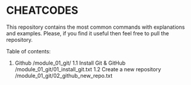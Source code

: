 # CHEATCODES
This repository contains the most common commands with explanations and examples. Please, if you find it useful then feel free to pull the repository. 

Table of contents: 

1. Github                                               /module_01_git/
1.1 Install Git & GitHub                                /module_01_git/01_install_git.txt
1.2 Create a new repository                             /module_01_git/02_github_new_repo.txt